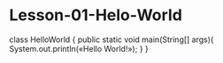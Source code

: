 # Lesson-01-Helo-World

class HelloWorld { 
  public static void main(String[] args){ 
    System.out.println(«Hello World!»); 
    } 
  } 
